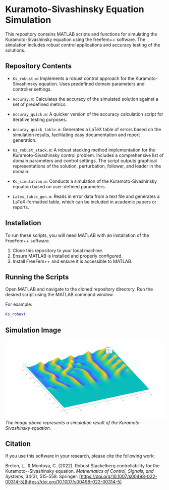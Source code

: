 # Kuramoto-Sivashinsky Equation Simulation

This repository contains MATLAB scripts and functions for simulating the Kuramoto-Sivashinsky equation using the freefem++ software. The simulation includes robust control applications and accuracy testing of the solutions.

## Repository Contents

- `Ks_robust.m`: Implements a robust control approach for the Kuramoto-Sivashinsky equation. Uses predefined domain parameters and controller settings.

- `Accuray.m`: Calculates the accuracy of the simulated solution against a set of predefined metrics.

- `Accuray_quick.m`: A quicker version of the accuracy calculation script for iterative testing purposes.

- `Accuray_quick_table.m`: Generates a LaTeX table of errors based on the simulation results, facilitating easy documentation and report generation.

- `Ks_robust_stack.m`: A robust stacking method implementation for the Kuramoto-Sivashinsky control problem. Includes a comprehensive list of domain parameters and control settings. The script outputs graphical representations of the solution, perturbation, follower, and leader in the domain.

- `Ks_simulation.m`: Conducts a simulation of the Kuramoto-Sivashinsky equation based on user-defined parameters.

- `Latex_table_gen.m`: Reads in error data from a text file and generates a LaTeX-formatted table, which can be included in academic papers or reports.

## Installation

To run these scripts, you will need MATLAB with an installation of the FreeFem++ software.

1. Clone this repository to your local machine.
2. Ensure MATLAB is installed and properly configured.
3. Install FreeFem++ and ensure it is accessible to MATLAB.

## Running the Scripts

Open MATLAB and navigate to the cloned repository directory. Run the desired script using the MATLAB command window.

For example:

```matlab
Ks_robust
```

## Simulation Image
![Kuramoto-Sivashinsky Simulation](Kuramoto_simulation.png)
*The image above represents a simulation result of the Kuramoto-Sivashinsky equation.*

## Citation

If you use this software in your research, please cite the following work:

Breton, L., & Montoya, C. (2022). Robust Stackelberg controllability for the Kuramoto--Sivashinsky equation. *Mathematics of Control, Signals, and Systems*, 34(3), 515-558. Springer. [https://doi.org/10.1007/s00498-022-00314-5](https://doi.org/10.1007/s00498-022-00314-5)





